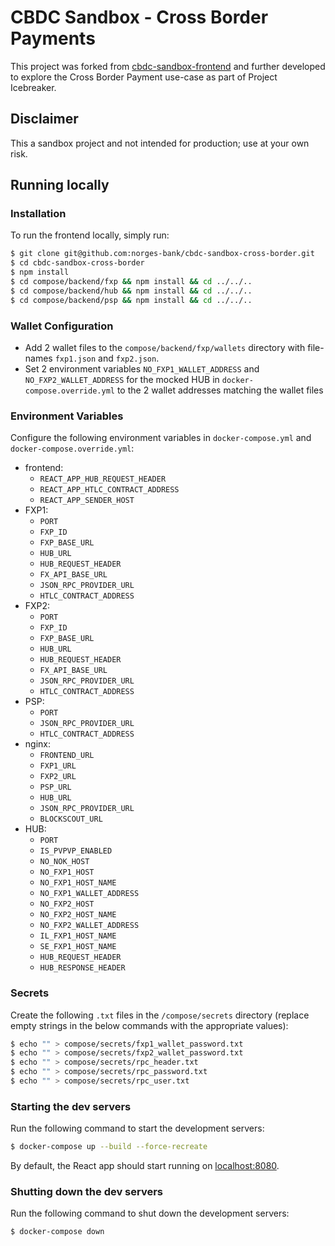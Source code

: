 # CBDC Sandbox - Cross Border Payments
This project was forked from [cbdc-sandbox-frontend](https://github.com/norges-bank/cbdc-sandbox-frontend) 
and further developed to explore the Cross Border Payment use-case as part of Project Icebreaker.

## Disclaimer

This a sandbox project and not intended for production; use at your own risk.

## Running locally

### Installation

To run the frontend locally, simply run:
```sh
$ git clone git@github.com:norges-bank/cbdc-sandbox-cross-border.git
$ cd cbdc-sandbox-cross-border
$ npm install
$ cd compose/backend/fxp && npm install && cd ../../..
$ cd compose/backend/hub && npm install && cd ../../..
$ cd compose/backend/psp && npm install && cd ../../..
```

### Wallet Configuration

- Add 2 wallet files to the `compose/backend/fxp/wallets` directory with file-names `fxp1.json` and `fxp2.json`. 
- Set 2 environment variables `NO_FXP1_WALLET_ADDRESS` and `NO_FXP2_WALLET_ADDRESS` for the mocked HUB in `docker-compose.override.yml` to the 2 wallet addresses matching the wallet files

### Environment Variables

Configure the following environment variables in `docker-compose.yml` and `docker-compose.override.yml`:
- frontend:
    - `REACT_APP_HUB_REQUEST_HEADER`
    - `REACT_APP_HTLC_CONTRACT_ADDRESS`
    - `REACT_APP_SENDER_HOST`
- FXP1:
    - `PORT`
    - `FXP_ID`
    - `FXP_BASE_URL`
    - `HUB_URL`
    - `HUB_REQUEST_HEADER`
    - `FX_API_BASE_URL`
    - `JSON_RPC_PROVIDER_URL`
    - `HTLC_CONTRACT_ADDRESS`
- FXP2:
    - `PORT`
    - `FXP_ID`
    - `FXP_BASE_URL`
    - `HUB_URL`
    - `HUB_REQUEST_HEADER`
    - `FX_API_BASE_URL`
    - `JSON_RPC_PROVIDER_URL`
    - `HTLC_CONTRACT_ADDRESS`
- PSP:
    - `PORT`
    - `JSON_RPC_PROVIDER_URL`
    - `HTLC_CONTRACT_ADDRESS`
- nginx:
    - `FRONTEND_URL`
    - `FXP1_URL`
    - `FXP2_URL`
    - `PSP_URL`
    - `HUB_URL`
    - `JSON_RPC_PROVIDER_URL`
    - `BLOCKSCOUT_URL`
- HUB:
    - `PORT`
    - `IS_PVPVP_ENABLED`
    - `NO_NOK_HOST`
    - `NO_FXP1_HOST`
    - `NO_FXP1_HOST_NAME`
    - `NO_FXP1_WALLET_ADDRESS`
    - `NO_FXP2_HOST`
    - `NO_FXP2_HOST_NAME`
    - `NO_FXP2_WALLET_ADDRESS`
    - `IL_FXP1_HOST_NAME`
    - `SE_FXP1_HOST_NAME`
    - `HUB_REQUEST_HEADER`
    - `HUB_RESPONSE_HEADER`

### Secrets

Create the following `.txt` files in the `/compose/secrets` directory (replace empty strings in the below commands with the appropriate values):
```sh
$ echo "" > compose/secrets/fxp1_wallet_password.txt
$ echo "" > compose/secrets/fxp2_wallet_password.txt
$ echo "" > compose/secrets/rpc_header.txt
$ echo "" > compose/secrets/rpc_password.txt
$ echo "" > compose/secrets/rpc_user.txt
```

### Starting the dev servers

Run the following command to start the development servers:
```sh
$ docker-compose up --build --force-recreate
```

By default, the React app should start running on [localhost:8080](http://localhost:8080/).

### Shutting down the dev servers

Run the following command to shut down the development servers:
```sh
$ docker-compose down
```

